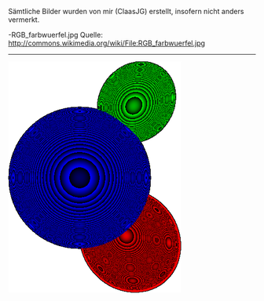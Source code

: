 Sämtliche Bilder wurden von mir (ClaasJG) erstellt, insofern nicht anders vermerkt.

-RGB_farbwuerfel.jpg Quelle: http://commons.wikimedia.org/wiki/File:RGB_farbwuerfel.jpg

***
![Bump](https://raw.githubusercontent.com/fsglab/raytracer/master/data/img/bump.png)
